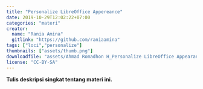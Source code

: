 ```yaml
---
title: "Personalize LibreOffice Appereance"
date: 2019-10-29T12:02:22+07:00
categories: "materi"
creator: 
  name: "Rania Amina"
  gitlink: "https://github.com/raniaamina"
tags: ["loci","personalize"]
thumbnails: ["assets/thumb.png"]
downloadfile: "assets/Ahmad Romadhon H_Personalize LibreOffice Appearance.pdf"
license: "CC-BY-SA"
---
```

**Tulis deskripsi singkat tentang materi ini.**